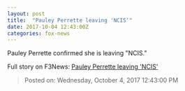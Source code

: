 ```yaml
---
layout: post
title:  "Pauley Perrette leaving 'NCIS'"
date: 2017-10-04 12:43:00Z
categories: fox-news
---
```


Pauley Perrette confirmed she is leaving "NCIS."


Full story on F3News: [Pauley Perrette leaving 'NCIS'](http://www.f3nws.com/n/SYBaSJ)

> Posted on: Wednesday, October 4, 2017 12:43:00 PM
